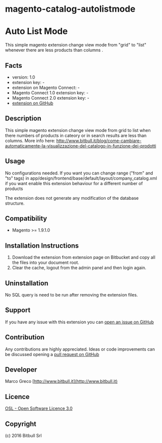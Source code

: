 # magento-catalog-autolistmode
Auto List Mode
================
This simple magento extension change view mode from "grid" to "list" whenever there are less products than columns .

Facts
-----
- version: 1.0
- extension key: -
- extension on Magento Connect: -
- Magento Connect 1.0 extension key: -
- Magento Connect 2.0 extension key: -
- [extension on GitHub](https://github.com/bitbull-team/magento-catalog-autolistmode)

Description
-----------
This simple magento extension change view mode from grid to list when there numbers of products in cateory or in search results are less than columns.
More info here:
http://www.bitbull.it/blog/come-cambiare-automaticamente-la-visualizzazione-del-catalogo-in-funzione-dei-prodotti

Usage
-----
No configurations needed. If you want you can change range ("from" and "to" tags) in app/design/frontend/base/default/layout/company_catalog.xml  if you want enable this extension behaviour for a different number of products

The extension does not generate any modification of the database structure.

Compatibility
-------------
- Magento >= 1.9.1.0

Installation Instructions
-------------------------
1. Download the extension from extension page on Bitbucket and copy all the files into your document root.
2. Clear the cache, logout from the admin panel and then login again.

Uninstallation
--------------
No SQL query is need to be run after removing the extension files.

Support
-------
If you have any issue with this extension you can [open an issue on GitHub](https://github.com/bitbull-team/magento-catalog-autolistmode/issues)

Contribution
------------
Any contributions are highly appreciated. Ideas or code improvements can be discussed opening a [pull request on GitHub](https://help.github.com/articles/using-pull-requests)

Developer
---------
Marco Greco
[http://www.bitbull.it](http://www.bitbull.it)

Licence
-------
[OSL - Open Software Licence 3.0](http://opensource.org/licenses/osl-3.0.php)

Copyright
---------
(c) 2016 Bitbull Srl
